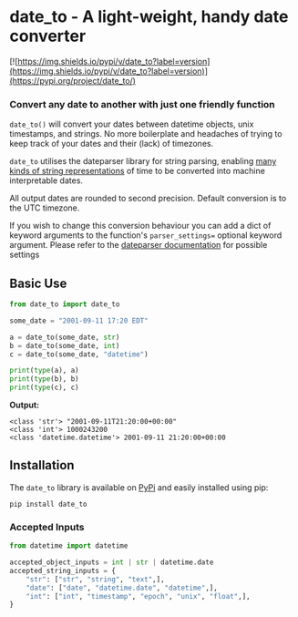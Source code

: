 # date_to - A light-weight, handy date converter

[![https://img.shields.io/pypi/v/date_to?label=version](https://img.shields.io/pypi/v/date_to?label=version)](https://pypi.org/project/date_to/)

### Convert any date to another with just one friendly function

```date_to()``` will convert your dates between datetime objects, unix timestamps, and strings. No more boilerplate and headaches of trying to keep track of your dates and their (lack) of timezones.

```date_to``` utilises the dateparser library for string parsing, enabling [many kinds of string representations](url="https://dateparser.readthedocs.io/en/latest/index.html#features") of time to be converted into machine interpretable dates.

All output dates are rounded to second precision.
Default conversion is to the UTC timezone. 

If you wish to change this conversion behaviour you can add a dict of keyword arguments to the function's ```parser_settings=``` optional keyword argument. Please refer to the [dateparser documentation](url="https://dateparser.readthedocs.io/en/latest/dateparser.html#dateparser.parse") for possible settings

## Basic Use

```python
from date_to import date_to

some_date = "2001-09-11 17:20 EDT"

a = date_to(some_date, str)
b = date_to(some_date, int)
c = date_to(some_date, "datetime")

print(type(a), a)
print(type(b), b)
print(type(c), c)
```

**Output:**

```
<class 'str'> "2001-09-11T21:20:00+00:00"
<class 'int'> 1000243200
<class 'datetime.datetime'> 2001-09-11 21:20:00+00:00
```

## Installation
The ```date_to``` library is available on [PyPi]("https://pypi.org/project/date_to/") and easily installed using pip:
```
pip install date_to
```

### Accepted Inputs

```python
from datetime import datetime

accepted_object_inputs = int | str | datetime.date
accepted_string_inputs = {
    "str": ["str", "string", "text",],
    "date": ["date", "datetime.date", "datetime",],
    "int": ["int", "timestamp", "epoch", "unix", "float",],
}
```
